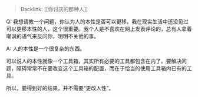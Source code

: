 > Backlink: [[你讨厌的那种人]]

Q: 我想请教一个问题，你认为人的本性是否可以更移，我在现实生活中还没见过可以更移本性的人，这个很重要。我个人是不喜欢在网上发表评论的，总有人拿着嘲讽的语气来反问你，明明不关他的事。

A: 人的本性是一个很复杂的东西。

可以说人的本性就像一个工具箱，其实所有必要的工具都包含在内了。要解决问题，障碍常常不在要改变这个工具箱的配置，而在于恰当的使用工具箱内已有的工具。

所以，要得到好的结果，并不需要“更改人性”。
